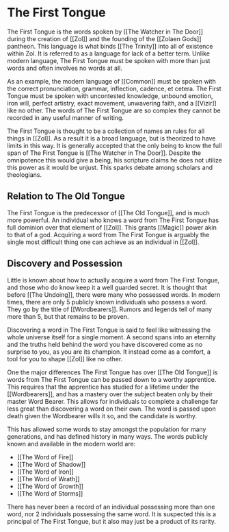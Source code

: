 # The First Tongue
The First Tongue is the words spoken by [[The Watcher in The Door]] during the creation of [[Zol]] and the founding of the [[Zolaen Gods]] pantheon. This language is what binds [[The Trinity]] into all of existence within Zol. It is referred to as a language for lack of a better term. Unlike modern language, The First Tongue must be spoken with more than just words and often involves no words at all.

As an example, the modern language of [[Common]] must be spoken with the correct pronunciation, grammar, inflection, cadence, et cetera. The First Tongue must be spoken with uncontested knowledge, unbound emotion, iron will, perfect artistry, exact movement, unwavering faith, and a [[Vizir]] like no other. The words of The First Tongue are so complex they cannot be recorded in any useful manner of writing.

The First Tongue is thought to be a collection of names an rules for all things in [[Zol]]. As a result it is a broad language, but is theorized to have limits in this way. It is generally accepted that the only being to know the full span of The First Tongue is [[The Watcher in The Door]]. Despite the omnipotence this would give a being, his scripture claims he does not utilize this power as it would be unjust. This sparks debate among scholars and theologians.

## Relation to The Old Tongue
The First Tongue is the predecessor of [[The Old Tongue]], and is much more powerful. An individual who knows a word from The First Tongue has full dominion over that element of [[Zol]]. This grants [[Magic]] power akin to that of a god. Acquiring a word from The First Tongue is arguably the single most difficult thing one can achieve as an individual in [[Zol]].

## Discovery and Possession
Little is known about how to actually acquire a word from The First Tongue, and those who do know keep it a well guarded secret. It is thought that before [[The Undoing]], there were many who possessed words. In modern times, there are only 5 publicly known individuals who possess a word. They go by the title of [[Wordbearers]]. Rumors and legends tell of many more than 5, but that remains to be proven.

Discovering a word in The First Tongue is said to feel like witnessing the whole universe itself for a single moment. A second spans into an eternity and the truths held behind the word you have discovered come as no surprise to you, as you are its champion. It instead come as a comfort, a tool for you to shape [[Zol]] like no other.

One the major differences The First Tongue has over [[The Old Tongue]] is words from The First Tongue can be passed down to a worthy apprentice. This requires that the apprentice has studied for a lifetime under the [[Wordbearers]], and has a mastery over the subject beaten only by their master Word Bearer. This allows for individuals to complete a challenge far less great than discovering a word on their own. The word is passed upon death given the Wordbearer wills it so, and the candidate is worthy.

This has allowed some words to stay amongst the population for many generations, and has defined history in many ways. The words publicly known and available in the modern world are:
- [[The Word of Fire]]
- [[The Word of Shadow]]
- [[The Word of Iron]]
- [[The Word of Wrath]]
- [[The Word of Growth]]
- [[The Word of Storms]]

There has never been a record of an individual possessing more than one word, nor 2 individuals possessing the same word. It is suspected this is a principal of The First Tongue, but it also may just be a product of its rarity.